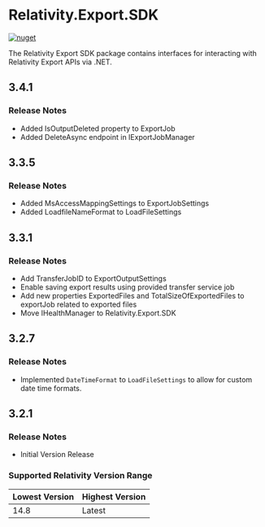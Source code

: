 # Relativity.Export.SDK

[![nuget](https://img.shields.io/nuget/v/Relativity.Export.SDK.svg)](https://www.nuget.org/packages/Relativity.Export.SDK)

The Relativity Export SDK package contains interfaces for interacting with Relativity Export APIs via .NET.

## 3.4.1

### Release Notes

* Added IsOutputDeleted property to ExportJob
* Added DeleteAsync endpoint in IExportJobManager

## 3.3.5

### Release Notes

* Added MsAccessMappingSettings to ExportJobSettings
* Added LoadfileNameFormat  to LoadFileSettings

## 3.3.1

### Release Notes

* Add TransferJobID to ExportOutputSettings
* Enable saving export results using provided transfer service job
* Add new properties ExportedFiles and TotalSizeOfExportedFiles to exportJob related to exported files
* Move IHealthManager to Relativity.Export.SDK

## 3.2.7

### Release Notes

- Implemented `DateTimeFormat` to `LoadFileSettings` to allow for custom date time formats.

## 3.2.1

### Release Notes

* Initial Version Release

### Supported Relativity Version Range

Lowest Version | Highest Version
--- | ---
14.8 | Latest
